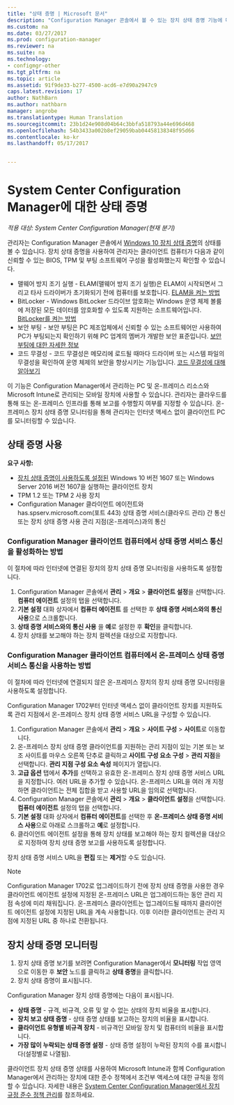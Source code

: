 ```yaml
---
title: "상태 증명 | Microsoft 문서"
description: "Configuration Manager 콘솔에서 볼 수 있는 장치 상태 증명 기능에 대해 알아봅니다."
ms.custom: na
ms.date: 03/27/2017
ms.prod: configuration-manager
ms.reviewer: na
ms.suite: na
ms.technology:
- configmgr-other
ms.tgt_pltfrm: na
ms.topic: article
ms.assetid: 91f9de33-b277-4500-acd6-e7d90a2947c9
caps.latest.revision: 17
author: NathBarn
ms.author: nathbarn
manager: angrobe
ms.translationtype: Human Translation
ms.sourcegitcommit: 23b1d24e908d04b64c3bbfa518793a44e696d468
ms.openlocfilehash: 54b3433a002b8ef29059bab04458138348f95d66
ms.contentlocale: ko-kr
ms.lasthandoff: 05/17/2017


---
```

# <a name="health-attestation-for-system-center-configuration-manager"></a>System Center Configuration Manager에 대한 상태 증명

*적용 대상: System Center Configuration Manager(현재 분기)*

관리자는 Configuration Manager 콘솔에서 [Windows 10 장치 상태 증명](https://technet.microsoft.com/library/mt592023.aspx)의 상태를 볼 수 있습니다.  장치 상태 증명을 사용하여 관리자는 클라이언트 컴퓨터가 다음과 같이 신뢰할 수 있는 BIOS, TPM 및 부팅 소프트웨어 구성을 활성화했는지 확인할 수 있습니다.  

-   맬웨어 방지 조기 실행 - ELAM(맬웨어 방지 조기 실행)은 ELAM이 시작되면서 그리고 타사 드라이버가 초기화되기 전에 컴퓨터를 보호합니다. [ELAM을 켜는 방법](https://gallery.technet.microsoft.com/How-to-turn-on-Early-84552ec5)  
-   BitLocker - Windows BitLocker 드라이브 암호화는 Windows 운영 체제 볼륨에 저장된 모든 데이터를 암호화할 수 있도록 지원하는 소프트웨어입니다.  [BitLocker를 켜는 방법](https://gallery.technet.microsoft.com/How-to-turn-on-BitLocker-34294d3d)  
-   보안 부팅 - 보안 부팅은 PC 제조업체에서 신뢰할 수 있는 소프트웨어만 사용하여 PC가 부팅되는지 확인하기 위해 PC 업계의 멤버가 개발한 보안 표준입니다. [보안 부팅에 대한 자세한 정보](https://technet.microsoft.com/library/hh824987.aspx)  
-   코드 무결성 - 코드 무결성은 메모리에 로드될 때마다 드라이버 또는 시스템 파일의 무결성을 확인하여 운영 체제의 보안을 향상시키는 기능입니다. [코드 무결성에 대해 알아보기](https://technet.microsoft.com/library/dd348642.aspx)  

이 기능은 Configuration Manager에서 관리하는 PC 및 온-프레미스 리소스와 Microsoft Intune로 관리되는 모바일 장치에 사용할 수 있습니다. 관리자는 클라우드를 통해 또는 온-프레미스 인프라를 통해 보고를 수행할지 여부를 지정할 수 있습니다. 온-프레미스 장치 상태 증명 모니터링을 통해 관리자는 인터넷 액세스 없이 클라이언트 PC를 모니터링할 수 있습니다.

## <a name="enable-health-attestation"></a>상태 증명 사용

 **요구 사항:**  

-   [장치 상태 증명이 사용하도록 설정된](https://technet.microsoft.com/windows-server-docs/security/device-health-attestation) Windows 10 버전 1607 또는 Windows Server 2016 버전 1607을 실행하는 클라이언트 장치
-    TPM 1.2 또는 TPM 2 사용 장치
-   Configuration Manager 클라이언트 에이전트와 has.spserv.microsoft.com(포트 443) 상태 증명 서비스(클라우드 관리) 간 통신 또는 장치 상태 증명 사용 관리 지점(온-프레미스)과의 통신

### <a name="how-to-enable-health-attestation-service-communication-on-configuration-manager-client-computers"></a>Configuration Manager 클라이언트 컴퓨터에서 상태 증명 서비스 통신을 활성화하는 방법

이 절차에 따라 인터넷에 연결된 장치의 장치 상태 증명 모니터링을 사용하도록 설정합니다.

1.  Configuration Manager 콘솔에서 **관리** > **개요** > **클라이언트 설정**을 선택합니다.  **컴퓨터 에이전트** 설정의 탭을 선택합니다.  
2.  **기본 설정** 대화 상자에서 **컴퓨터 에이전트** 를 선택한 후 **상태 증명 서비스와의 통신 사용**으로 스크롤합니다.  
3.  **상태 증명 서비스와의 통신 사용** 을 **예**로 설정한 후 **확인**을 클릭합니다.  
4. 장치 상태를 보고해야 하는 장치 컬렉션을 대상으로 지정합니다.

### <a name="how-to-enable-on-premises-health-attestation-service-communication-on-configuration-manager-client-computers"></a>Configuration Manager 클라이언트 컴퓨터에서 온-프레미스 상태 증명 서비스 통신을 사용하는 방법
이 절차에 따라 인터넷에 연결되지 않은 온-프레미스 장치의 장치 상태 증명 모니터링을 사용하도록 설정합니다.

Configuration Manager 1702부터 인터넷 액세스 없이 클라이언트 장치를 지원하도록 관리 지점에서 온-프레미스 장치 상태 증명 서비스 URL을 구성할 수 있습니다.

1. Configuration Manager 콘솔에서 **관리** > **개요** > **사이트 구성** > **사이트**로 이동합니다.
2. 온-프레미스 장치 상태 증명 클라이언트를 지원하는 관리 지점이 있는 기본 또는 보조 사이트를 마우스 오른쪽 단추로 클릭하고 **사이트 구성 요소 구성** > **관리 지점**을 선택합니다. **관리 지점 구성 요소 속성** 페이지가 열립니다.
3. **고급 옵션** 탭에서 **추가**를 선택하고 유효한 온-프레미스 장치 상태 증명 서비스 URL을 지정합니다. 여러 URL을 추가할 수 있습니다. 온-프레미스 URL을 여러 개 지정하면 클라이언트는 전체 집합을 받고 사용할 URL을 임의로 선택합니다.
4.  Configuration Manager 콘솔에서 **관리** > **개요** > **클라이언트 설정**을 선택합니다.  **컴퓨터 에이전트** 설정의 탭을 선택합니다.  
5.  **기본 설정** 대화 상자에서 **컴퓨터 에이전트**를 선택한 후 **온-프레미스 상태 증명 서비스 사용**으로 아래로 스크롤하고 **예**로 설정합니다.
6. 클라이언트 에이전트 설정을 통해 장치 상태를 보고해야 하는 장치 컬렉션을 대상으로 지정하여 장치 상태 증명 보고를 사용하도록 설정합니다.

장치 상태 증명 서비스 URL을 **편집** 또는 **제거**할 수도 있습니다.

> [!NOTE]
> Configuration Manager 1702로 업그레이드하기 전에 장치 상태 증명을 사용한 경우 클라이언트 에이전트 설정에 지정된 온-프레미스 URL은 업그레이드하는 동안 관리 지점 속성에 미리 채워집니다. 온-프레미스 클라이언트는 업그레이드될 때까지 클라이언트 에이전트 설정에 지정된 URL을 계속 사용합니다. 이후 이러한 클라이언트는 관리 지점에 지정된 URL 중 하나로 전환됩니다.

## <a name="monitor-device-health-attestation"></a>장치 상태 증명 모니터링

1.  장치 상태 증명 보기를 보려면 Configuration Manager에서 **모니터링** 작업 영역으로 이동한 후 **보안** 노드를 클릭하고 **상태 증명**을 클릭합니다.  
2.  장치 상태 증명이 표시됩니다.  

Configuration Manager 장치 상태 증명에는 다음이 표시됩니다.  

-   **상태 증명** - 규격, 비규격, 오류 및 알 수 없는 상태의 장치 비율을 표시합니다.  
-   **장치 보고 상태 증명** - 상태 증명 상태를 보고하는 장치의 비율을 표시합니다.  
-   **클라이언트 유형별 비규격 장치** - 비규격인 모바일 장치 및 컴퓨터의 비율을 표시합니다.  
-   **가장 많이 누락되는 상태 증명 설정** - 상태 증명 설정이 누락된 장치의 수를 표시합니다(설정별로 나열됨).

클라이언트 장치 상태 증명 상태를 사용하여 Microsoft Intune과 함께 Configuration Manager에서 관리하는 장치에 대한 준수 정책에서 조건부 액세스에 대한 규칙을 정의할 수 있습니다. 자세한 내용은 [System Center Configuration Manager에서 장치 규정 준수 정책 관리](/sccm/protect/deploy-use/device-compliance-policies)를 참조하세요.  

